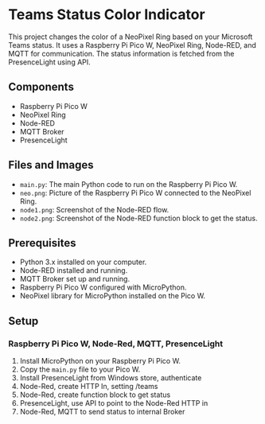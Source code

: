 # Teams Status Color Indicator

This project changes the color of a NeoPixel Ring based on your Microsoft Teams status. It uses a Raspberry Pi Pico W, NeoPixel Ring, Node-RED, and MQTT for communication. The status information is fetched from the PresenceLight using API.

## Components

- Raspberry Pi Pico W
- NeoPixel Ring
- Node-RED
- MQTT Broker
- PresenceLight

## Files and Images

- `main.py`: The main Python code to run on the Raspberry Pi Pico W.
- `neo.png`: Picture of the Raspberry Pi Pico W connected to the NeoPixel Ring.
- `node1.png`: Screenshot of the Node-RED flow.
- `node2.png`: Screenshot of the Node-RED function block to get the status.

## Prerequisites

- Python 3.x installed on your computer.
- Node-RED installed and running.
- MQTT Broker set up and running.
- Raspberry Pi Pico W configured with MicroPython.
- NeoPixel library for MicroPython installed on the Pico W.

## Setup

### Raspberry Pi Pico W, Node-Red, MQTT, PresenceLight

1. Install MicroPython on your Raspberry Pi Pico W.
2. Copy the `main.py` file to your Pico W.
3. Install PresenceLight from Windows store, authenticate
4. Node-Red, create HTTP In, setting /teams
5. Node-Red, create function block to get status
6. PresenceLight, use API to point to the Node-Red HTTP in
7. Node-Red, MQTT to send status to internal Broker




